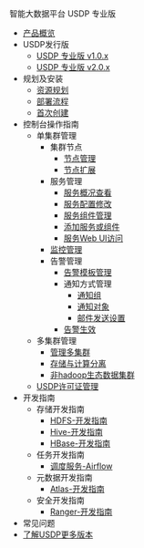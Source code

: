 <div class="sidebar_title icon_"> 智能大数据平台 USDP 专业版</div> 


* [产品概览](/usdpdc/README)
* USDP发行版
    * [USDP 专业版 v1.0.x](usdpdc/1.0.x/README)
    * [USDP 专业版 v2.0.x](usdpdc/2.0.x/README)
* 规划及安装
    * [资源规划](usdpdc/plan&create/deploy_plan)
    * [部署流程](usdpdc/plan&create/install)
    * [首次创建](usdpdc/plan&create/first_create)
* 控制台操作指南
    * 单集群管理
      * 集群节点
        * [节点管理](usdpdc/1.0.x/webconsole/node)
        * [节点扩展](usdpdc/1.0.x/webconsole/node_add)
      * 服务管理
        * [服务概况查看](usdpdc/1.0.x/webconsole/service_state)
        * [服务配置修改](usdpdc/1.0.x/webconsole/service_config)
        * [服务组件管理](usdpdc/1.0.x/webconsole/service_component)
        * [添加服务或组件](usdpdc/1.0.x/webconsole/service_extension)
        * [服务Web UI访问](usdpdc/1.0.x/webconsole/service_web)
      * [监控管理](usdpdc/1.0.x/webconsole/monitor)
      * 告警管理
        * [告警模板管理](usdpdc/1.0.x/webconsole/alarmTemplate)
        * 通知方式管理
          * [通知组](usdpdc/1.0.x/webconsole/alarmInform_group)
          * [通知对象](usdpdc/1.0.x/webconsole/alarmInform_object)
          * [邮件发送设置](usdpdc/1.0.x/webconsole/alarmInform_email)
        * [告警生效](usdpdc/1.0.x/webconsole/alarmTemplate_work)
    * 多集群管理
      * [管理多集群](usdpdc/clusters/clusters)
      * [存储与计算分离](usdpdc/clusters/clusters_separation)
      * [非hadoop生态数据集群](usdpdc/clusters/clusters_others)
    * [USDP许可证管理](usdpdc/1.0.x/webconsole/license)
* 开发指南
    * 存储开发指南
      * [HDFS-开发指南](usdpdc/1.0.x/developer/hdfs)
      * [Hive-开发指南](usdpdc/1.0.x/developer/hive)
      * [HBase-开发指南](usdpdc/1.0.x/developer/hbase)
    * 任务开发指南
      * [调度服务-Airflow](usdpdc/1.0.x/schedule/airflow)
    * 元数据开发指南
      * [Atlas-开发指南](usdpdc/1.0.x/developer/atlas)
    * 安全开发指南
      * [Ranger-开发指南](usdpdc/1.0.x/developer/ranger)
* 常见问题
* [了解USDP更多版本](/usdpdc/version_list)

